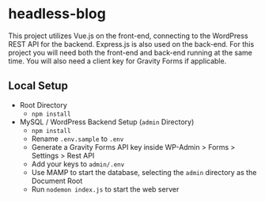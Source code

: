 # headless-blog

This project utilizes Vue.js on the front-end, connecting to the WordPress REST API for the backend. Express.js is also used on the back-end. For this project you will need both the front-end and back-end running at the same time. You will also need a client key for Gravity Forms if applicable.

## Local Setup

-   Root Directory
    -   `npm install`
-   MySQL / WordPress Backend Setup (`admin` Directory)
    -   `npm install`
    -   Rename `.env.sample` to `.env`
    -   Generate a Gravity Forms API key inside WP-Admin > Forms > Settings > Rest API
    -   Add your keys to `admin/.env`
    -   Use MAMP to start the database, selecting the `admin` directory as the Document Root
    -   Run `nodemon index.js` to start the web server
